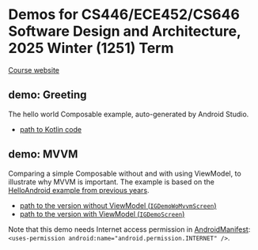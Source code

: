 # Demos for CS446/ECE452/CS646 Software Design and Architecture, 2025 Winter (1251) Term

[Course website](https://pengyunie.github.io/cs446-1251/)

## demo: Greeting

The hello world Composable example, auto-generated by Android Studio.

- [path to Kotlin code](./app/src/main/java/ca/uwaterloo/cs446/greeting/GreetingScreen.kt)

## demo: MVVM

Comparing a simple Composable without and with using ViewModel, to illustrate why MVVM is important.
The example is based on the [HelloAndroid example from previous years](https://github.com/saket/HelloAndroid).

- [path to the version without ViewModel (`IGDemoWoMvvmScreen`)](./app/src/main/java/ca/uwaterloo/cs446/igdemowomvvm)
- [path to the version with ViewModel (`IGDemoScreen`)](./app/src/main/java/ca/uwaterloo/cs446/igdemo)

Note that this demo needs Internet access permission in [AndroidManifest](./app/src/main/AndroidManifest.xml): `<uses-permission android:name="android.permission.INTERNET" />`.
